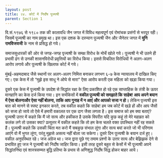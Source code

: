 ```yaml
---
layout: post
title: २४. कोर्ट में निर्दोष पूज्यश्री
parent: Section 1
---
```


वि.सं.१९७६ से १९८० तक की कालावधि जैन जगत में विविध महत्वपूर्ण एवं रोमांचक प्रसंगों से भरपूर रही। जिसमें पूज्यश्री का नाम प्रमुख था। इस एक दशक के दरम्यान पूज्यश्री जैन और जैनेतर जगत में **मुनि रामविजयजी** के नाम से प्रसिद्ध हो गये।

समाजसुधारकों की ओर से जगह-जगह पृज्यश्री के समक्ष विरोध के मोर्चे खोले गये। पूज्यश्री ने भी उतने ही प्रभावी ढंग से उनकी शासनविरोधी प्रवृत्तियों का विरोध किया। इससे विचलित विरोधियों ने अलग-अलग आरोप लगाये और पूज्यश्री के खिलाफ कोर्ट में गये।

मुंबई-अहमदाबाद जैसे स्थानों पर अलग-अलग निमित्त बनाकर लगभग ६-७ केस न्यायालय में दाखिल किए गए। एक केस में तो “मुझे इस साधु ने ओघे से मारा” ऐसा आरोप करती एक महिला को खड़ा किया गया।

दूसरे एक केस में पूज्यश्री के उपदेश से सिद्धांत रक्षा के लिए प्रकाशित हो रहे एक साप्ताहिक के तंत्री के ऊपर मानहानि का केस दर्ज किया गया। इन सभीकेसों में **वकील पूज्यश्री को समझाते कि साहेब! आप अपने बयान में ऐसा बोलनाऔर ऐसा नहीं बोलना, ताकि आप गुनाह में न आएं और आपको सजा न हो।** लेकिन पृज्यश्री इस बात को मानने से स्पष्ट इनकार करते, तब वकील कहते कि साहेब! हम जब कोर्ट में खड़े हों और आप जैसों को सजा हो जाये तो ऐसे में हमारी वकालत पर एक दाग जैसा लगता है। इस समाज को हम क्या बताएं?पूज्यश्री उत्तर में कहते कि मैं जो सत्य और हकीकत है उसके विपरीत यदि कुछ कहूं तो मेरे महाव्रत को कलंक लगे तो उसका क्या? प्रत्युत्तर में वकील कहते कि तो हम केस चलते वक्‍त उपस्थित नहीं रह सकते हैं। पूज्यश्री कहते कि उसकी चिंता मत करो मैं सबकुछ संभाल लूंगा और सत्य बयां करते जो भी परिणाम आएंगे वो मैं भुगत लूंगा, परंतु मुझसे असत्य नहीं बोला जा सकेगा। दूसरे दिन पूज्यश्री के बयान दर्ज हुए। वकील अनुपस्थित रहे। जज अंग्रेज था। जज द्वारा पूछे गए तमाम प्रश्नों के उत्तर सत्य और बेझिझक देने से प्रभावित हुए जज ने पूज्यश्री को निर्दोष जाहिर किया। इसी तरह दूसरे बहुत से केसों में भी पूज्यश्री अपने सिद्धांतनिष्ठ एवं शास्त्रसम्मत बुद्धि प्रतिभा के प्रभाव से अणिशुद्ध निर्दोष सिद्ध होकर बाहर आये।